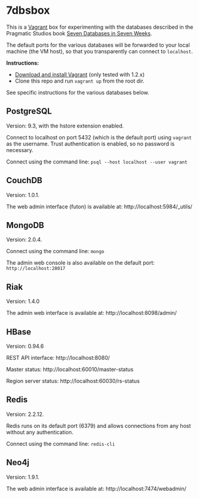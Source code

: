 # 7dbsbox

This is a [Vagrant](http://www.vagrantup.com) box for experimenting with the
databases described in the Pragmatic Studios book
[Seven Databases in Seven Weeks](http://pragprog.com/book/rwdata/seven-databases-in-seven-weeks).

The default ports for the various databases will be forwarded to your local
machine (the VM host), so that you transparently can connect to `localhost`.

**Instructions:**

* [Download and install Vagrant](http://downloads.vagrantup.com) (only tested with 1.2.x)
* Clone this repo and run `vagrant up` from the root dir.

See specific instructions for the various databases below.

## PostgreSQL

Version: 9.3, with the hstore extension enabled.

Connect to localhost on port 5432 (which is the default port) using `vagrant` as
the username. Trust authentication is enabled, so no password is necessary.

Connect using the command line: `psql --host localhost --user vagrant`

## CouchDB

Version: 1.0.1.

The web admin interface (futon) is available at: http://localhost:5984/_utils/

## MongoDB

Version: 2.0.4.

Connect using the command line: `mongo`

The admin web console is also available on the default port:
`http://localhost:28017`

## Riak

Version: 1.4.0

The admin web interface is available at: http://localhost:8098/admin/

## HBase

Version: 0.94.6

REST API interface: http://localhost:8080/

Master status: http://localhost:60010/master-status

Region server status: http://localhost:60030/rs-status

## Redis

Version: 2.2.12.

Redis runs on its default port (6379) and allows connections from any host
without any authentication.

Connect using the command line: `redis-cli`

## Neo4j

Version: 1.9.1.

The web admin interface is available at: http://localhost:7474/webadmin/
